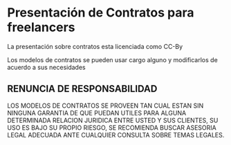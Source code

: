# Presentación de Contratos para freelancers

La presentación sobre contratos esta licenciada como CC-By

Los modelos de contratos se pueden usar cargo alguno y modificarlos de acuerdo a sus necesidades

## RENUNCIA DE RESPONSABILIDAD

LOS MODELOS DE CONTRATOS SE PROVEEN TAN CUAL ESTAN SIN NINGUNA GARANTIA DE QUE PUEDAN UTILES PARA
ALGUNA DETERMINADA RELACION JURIDICA ENTRE USTED Y SUS CLIENTES, SU USO ES BAJO SU PROPIO RIESGO,
SE RECOMIENDA BUSCAR ASESORIA LEGAL ADECUADA ANTE CUALQUIER CONSULTA SOBRE TEMAS LEGALES.